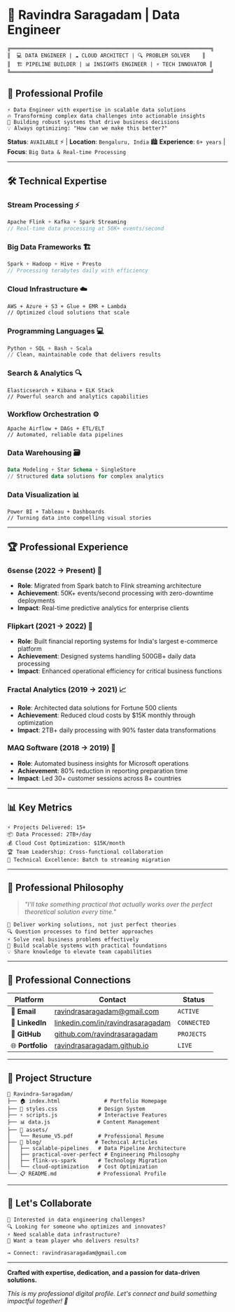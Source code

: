 # 🚀 Ravindra Saragadam | Data Engineer

```
╔════════════════════════════════════════════════════════════════╗
║  💻 DATA ENGINEER | ☁️ CLOUD ARCHITECT | 🔍 PROBLEM SOLVER    ║
║  🏗️ PIPELINE BUILDER | 📊 INSIGHTS ENGINEER | ⚡ TECH INNOVATOR ║
╚════════════════════════════════════════════════════════════════╝
```

## 🌟 **Professional Profile**

```
⚡ Data Engineer with expertise in scalable data solutions
🔥 Transforming complex data challenges into actionable insights
🚀 Building robust systems that drive business decisions
💡 Always optimizing: "How can we make this better?"
```

**Status**: `AVAILABLE` ⚡ | **Location**: `Bengaluru, India` 🏙️
**Experience**: `6+ years` | **Focus**: `Big Data & Real-time Processing`

---

## 🛠️ **Technical Expertise**

### **Stream Processing** ⚡
```javascript
Apache Flink + Kafka + Spark Streaming
// Real-time data processing at 50K+ events/second
```

### **Big Data Frameworks** 🏗️
```scala
Spark + Hadoop + Hive + Presto
// Processing terabytes daily with efficiency
```

### **Cloud Infrastructure** ☁️
```bash
AWS + Azure + S3 + Glue + EMR + Lambda
// Optimized cloud solutions that scale
```

### **Programming Languages** 💻
```python
Python + SQL + Bash + Scala
// Clean, maintainable code that delivers results
```

### **Search & Analytics** 🔍
```elasticsearch
Elasticsearch + Kibana + ELK Stack
// Powerful search and analytics capabilities
```

### **Workflow Orchestration** ⚙️
```airflow
Apache Airflow + DAGs + ETL/ELT
// Automated, reliable data pipelines
```

### **Data Warehousing** 🗃️
```sql
Data Modeling + Star Schema + SingleStore
// Structured data solutions for complex analytics
```

### **Data Visualization** 📊
```tableau
Power BI + Tableau + Dashboards
// Turning data into compelling visual stories
```

---

## 🏆 **Professional Experience**

### **6sense** (2022 → Present) 🏢
- **Role**: Migrated from Spark batch to Flink streaming architecture
- **Achievement**: 50K+ events/second processing with zero-downtime deployments
- **Impact**: Real-time predictive analytics for enterprise clients

### **Flipkart** (2021 → 2022) 🛒
- **Role**: Built financial reporting systems for India's largest e-commerce platform
- **Achievement**: Designed systems handling 500GB+ daily data processing
- **Impact**: Enhanced operational efficiency for critical business functions

### **Fractal Analytics** (2019 → 2021) 📈
- **Role**: Architected data solutions for Fortune 500 clients
- **Achievement**: Reduced cloud costs by $15K monthly through optimization
- **Impact**: 2TB+ daily processing with 90% faster data transformations

### **MAQ Software** (2018 → 2019) 🔧
- **Role**: Automated business insights for Microsoft operations
- **Achievement**: 80% reduction in reporting preparation time
- **Impact**: Led 30+ customer sessions across 8+ countries

---

## 📊 **Key Metrics**

```
⚡ Projects Delivered: 15+
📦 Data Processed: 2TB+/day
💰 Cloud Cost Optimization: $15K/month
🏆 Team Leadership: Cross-functional collaboration
🔄 Technical Excellence: Batch to streaming migration
```

---

## 🎯 **Professional Philosophy**

> *"I'll take something practical that actually works over the perfect theoretical solution every time."*

```
🎯 Deliver working solutions, not just perfect theories
🔍 Question processes to find better approaches
⚡ Solve real business problems effectively
🚀 Build scalable systems with practical foundations
💡 Share knowledge to elevate team capabilities
```

---

## 🔗 **Professional Connections**

| Platform | Contact | Status |
|----------|---------|---------|
| 📧 **Email** | ravindrasaragadam@gmail.com | `ACTIVE` |
| 💼 **LinkedIn** | [linkedin.com/in/ravindrasaragadam](https://www.linkedin.com/in/ravindrasaragadam) | `CONNECTED` |
| 🐙 **GitHub** | [github.com/ravindrasaragadam](https://github.com/ravindrasaragadam) | `PROJECTS` |
| 🌐 **Portfolio** | [ravindrasaragadam.github.io](https://ravindrasaragadam.github.io) | `LIVE` |

---

## 📁 **Project Structure**

```
🚀 Ravindra-Saragadam/
├── 🏠 index.html              # Portfolio Homepage
├── 🎨 styles.css             # Design System
├── ⚡ scripts.js             # Interactive Features
├── 📊 data.js               # Content Management
├── 📄 assets/
│   └── Resume_V5.pdf        # Professional Resume
├── 📝 blog/                 # Technical Articles
│   ├── scalable-pipelines   # Data Pipeline Architecture
│   ├── practical-over-perfect # Engineering Philosophy
│   ├── flink-vs-spark       # Technology Migration
│   └── cloud-optimization   # Cost Optimization
└── 📋 README.md             # Professional Profile
```

---

## 🚨 **Let's Collaborate**

```
💬 Interested in data engineering challenges?
🔍 Looking for someone who optimizes and innovates?
⚡ Need scalable data infrastructure?
🚀 Want a team player who delivers results?

→ Connect: ravindrasaragadam@gmail.com
```

---

**Crafted with expertise, dedication, and a passion for data-driven solutions.**

*This is my professional digital profile. Let's connect and build something impactful together! 🚀*
